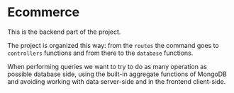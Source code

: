 # Ecommerce

This is the backend part of the project.

The project is organized this way: 
from the `routes` the command goes to `controllers` functions and from there to the `database` functions.

When performing queries we want to try to do as many operation as possible database side, using the built-in aggregate functions of MongoDB and avoiding working with data server-side and in the frontend client-side.
